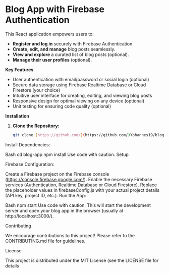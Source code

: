 # Blog App with Firebase Authentication

This React application empowers users to:

* **Register and log in** securely with Firebase Authentication.
* **Create, edit, and manage** blog posts seamlessly.
* **View and explore** a curated list of blog posts (optional).
* **Manage their user profiles** (optional).

**Key Features**

* User authentication with email/password or social login (optional)
* Secure data storage using Firebase Realtime Database or Cloud Firestore (your choice)
* Intuitive user interface for creating, editing, and viewing blog posts
* Responsive design for optimal viewing on any device (optional)
* Unit testing for ensuring code quality (optional)

**Installation**

1. **Clone the Repository:**

   ```bash
   git clone [https://github.com/](https://github.com/)Yohannes19/blog-app.git
Install Dependencies:

Bash
cd blog-app
npm install
Use code with caution.
Setup

Firebase Configuration:

Create a Firebase project on the Firebase console (https://console.firebase.google.com/).
Enable the necessary Firebase services (Authentication, Realtime Database or Cloud Firestore).
Replace the placeholder values in firebaseConfig.js with your actual project details (API key, project ID, etc.).
Run the App:

Bash
npm start
Use code with caution.
This will start the development server and open your blog app in the browser (usually at http://localhost:3000/).

Contributing

We encourage contributions to this project! Please refer to the CONTRIBUTING.md file for guidelines.

License

This project is distributed under the MIT License (see the LICENSE file for details
